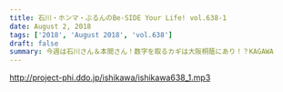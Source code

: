 ```yaml
---
title: 石川・ホンマ・ぶるんのBe-SIDE Your Life! vol.638-1
date: August 2, 2018
tags: ['2018', 'August 2018', 'vol.638']
draft: false
summary: 今週は石川さん＆本間さん！数字を取るカギは大阪桐蔭にあり！？KAGAWA
---
```


http://project-phi.ddo.jp/ishikawa/ishikawa638_1.mp3